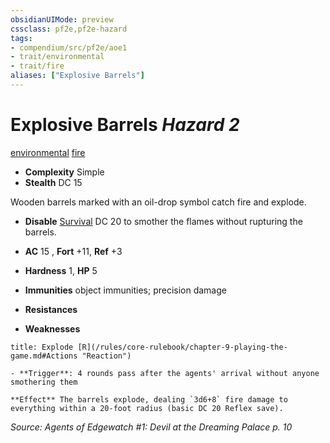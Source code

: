 ```yaml
---
obsidianUIMode: preview
cssclass: pf2e,pf2e-hazard
tags:
- compendium/src/pf2e/aoe1
- trait/environmental
- trait/fire
aliases: ["Explosive Barrels"]
---
```

# Explosive Barrels *Hazard 2*  
[environmental](/rules/traits/environmental.md)  [fire](/rules/traits/fire.md)  

- **Complexity** Simple
- **Stealth** DC 15  

Wooden barrels marked with an oil-drop symbol catch fire and explode.

- **Disable** [Survival](/compendium/skills.md#Survival) DC 20 to smother the flames without rupturing the barrels.  

- **AC** 15 , **Fort** +11, **Ref** +3
- **Hardness** 1, **HP** 5
- **Immunities** object immunities; precision damage
- **Resistances** 
- **Weaknesses** 
     
```ad-embed-ability
title: Explode [R](/rules/core-rulebook/chapter-9-playing-the-game.md#Actions "Reaction")

- **Trigger**: 4 rounds pass after the agents' arrival without anyone smothering them

**Effect** The barrels explode, dealing `3d6+8` fire damage to everything within a 20-foot radius (basic DC 20 Reflex save).
```

*Source: Agents of Edgewatch #1: Devil at the Dreaming Palace p. 10*